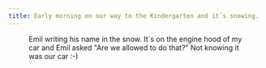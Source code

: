 ```yaml
---
title: Early morning on our way to the Kindergarten and it´s snowing. 
---
```

<figure>
<img src="/img/IMG_0240.jpg" alt="">
<figcaption>Emil writing his name in the snow. It´s on the engine hood of my car and Emil asked "Are we allowed to do that?" Not knowing it was our car :-)</figcaption>
</figure>
